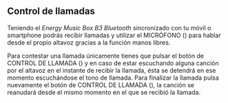 ## Control de llamadas

Teniendo el *Energy Music Box B3 Bluetooth* sincronizado con tu móvil o smartphone podrás recibir llamadas y utilizar el MICRÓFONO () para hablar desde el propio altavoz gracias a la función manos libres.

Para contestar una llamada únicamente tienes que pulsar el botón de CONTROL DE LLAMADA () y en caso de estar escuchando alguna canción por el altavoz en el instante de recibir la llamada, ésta se detendrá en ese momento escuchándose el tono de llamada. Para finalizar la llamada pulsa nuevamente el botón de CONTROL DE LLAMADA (), la canción se reanudará desde el mismo momento en el que se recibió la llamada.
